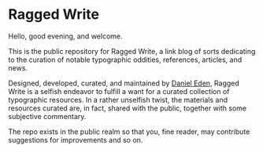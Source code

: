 # Ragged Write

Hello, good evening, and welcome.

This is the public repository for Ragged Write, a link blog of sorts dedicating to the curation of notable typographic oddities, references, articles, and news.

Designed, developed, curated, and maintained by [Daniel Eden](https://daneden.me), Ragged Write is a selfish endeavor to fulfill a want for a curated collection of typographic resources. In a rather unselfish twist, the materials and resources curated are, in fact, shared with the public, together with some subjective commentary.

The repo exists in the public realm so that you, fine reader, may contribute suggestions for improvements and so on.

